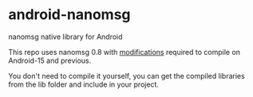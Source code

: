 # android-nanomsg
nanomsg native library for Android

This repo uses nanomsg 0.8 with [modifications](https://github.com/litereplica/nanomsg/commit/ca661c77c320ae8c07d2824af980bb34244403e6) required to compile on Android-15 and previous.

You don't need to compile it yourself, you can get the compiled libraries from the lib folder and include in your project.

